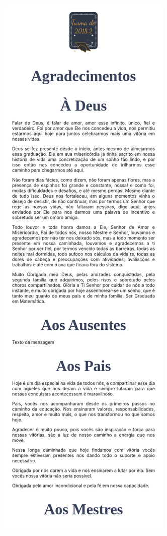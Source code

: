 

<style>

body { 
  background-image: url("../imagens/fundo7.png");
  background-repeat: no-repeat;
  background-attachment: fixed;
  background-position: center; 
}

#example3 {
  border-radius: 6px;
  padding: 25px;
  background-color: white;
  background-repeat: no-repeat;
  background-origin: content-box;
  background-position: center;
}
</style>

<link href="https://fonts.googleapis.com/css?family=Dancing+Script&display=swap" rel="stylesheet">

<div id="example3">
<center><img src="../imagens/turma2.png" style="width:20%"/></center>


<center> 

<h1 style="font-family:'Dancing Script', cursive; color:#38425B;"><font size="12"><strong>Agradecimentos</strong></font></h1>

 
<h1 style="font-family:'Dancing Script', cursive; color:#38425B;"><font size="8"><strong>À Deus</strong></font></h1>

<p style="text-align: justify;">
 Falar de Deus, é falar de amor, amor esse infinito, único, fiel e verdadeiro. Foi por amor que Ele nos concedeu a vida, nos permitiu estarmos aqui hoje para juntos celebrarmos mais uma vitória em nossas vidas.  </p>

<p style="text-align: justify;">
Deus se fez presente desde o início, antes mesmo de almejarmos essa graduação. Ele em sua misericórdia já tinha escrito em nossa história de vida uma concretização de um sonho tão lindo, e por isso então nos concedeu a oportunidade de trilharmos esse caminho para chegarmos até aqui. </p> 

<p style="text-align: justify;">
Não foram dias fácies, como dizem, não foram apenas flores, mas a presença de espinhos foi grande e constante, nossa! e como foi, muitas dificuldades e desafios, e até mesmo perdas. Mesmo diante de tudo isso, Deus nos fortaleceu, em alguns momentos vinha o desejo de desistir, de não continuar, mas por termos um Senhor que rege as nossas vidas, não faltaram pessoas, digo aqui, anjos enviados por Ele para nos darmos uma palavra de incentivo e sobretudo ser um ombro amigo.  </p>

<p style="text-align: justify;">
Todo louvor e toda honra damos a Ele, Senhor de Amor e Misericórdia, Pai de todos nós, nosso Mestre e Senhor, louvamos e agradecemos por não ter nos deixado sós, mas a todo momento ser presente em nossa caminhada, louvamos e agradecemos a ti Senhor por ser fiel, por termos vencido todas as barreiras, todas as noites mal dormidas, todo sufoco nos cálculos da vida rs, todas as  dores de cabeça e preocupações com atividades, avaliações e trabalhos e até com o ava que ficava fora do sistema. </p> 

<p style="text-align: justify;">
Muito Obrigada meu Deus, pelas amizades conquistadas, pela segunda família que adquirimos, pelos risos e sobretudo pelos choros compartilhados. Glória a Ti Senhor por cuidar de nós a todo instante, e muito obrigada por hoje assenhorear-se um sonho, que é tanto meu quanto de meus pais e de minha família, Ser Graduada em Matemática.  
</p>

 
<h1 style="font-family:'Dancing Script', cursive; color:#38425B;"><font size="8"><strong>Aos Ausentes</strong></font></h1>

<p style="text-align: justify;">
Texto da mensagem 
</p>



<h1 style="font-family:'Dancing Script', cursive; color:#38425B;"><font size="8"><strong>Aos Pais</strong></font></h1>

<p style="text-align: justify;">

</p>

<p style="text-align: justify;">
Hoje é um dia especial na vida de todos nós, e compartilhar esse dia com aqueles que nos deram a vida e sempre lutaram para que nossas conquistas acontecessem é maravilhoso.</p>

<p style="text-align: justify;">
Pais, vocês nos acompanharam desde os primeiros passos no caminho da educação. Nos ensinaram valores, responsabilidades, respeito, amor e muito mais, o que nos transformou no que somos hoje.</p>

<p style="text-align: justify;">
Agradecer é muito pouco, pois vocês são inspiração e força para nossas vitórias, são a luz de nosso caminho a energia que nos move.</p>

<p style="text-align: justify;">
Nessa longa caminhada que hoje findamos com vitória vocês sempre estiveram presentes nos dando todo o suporte e apoio necessário.</p>

<p style="text-align: justify;">
Obrigada por nos darem a vida e nos ensinarem a lutar por ela. Sem vocês nossa vitória não seria possível. </p>

<p style="text-align: justify;">
Obrigada pelo amor incondicional e pela fé em nossa capacidade.
</p>


<h1 style="font-family:'Dancing Script', cursive; color:#38425B;"><font size="8"><strong>Aos Mestres</strong></font></h1>

<p style="text-align: justify;">

</p>



</div>






